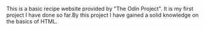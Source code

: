 This is a basic recipe website provided by "The Odin Project".
It is my first project I have done so far.By this project I have gained a solid knowledge on the basics of HTML. 
